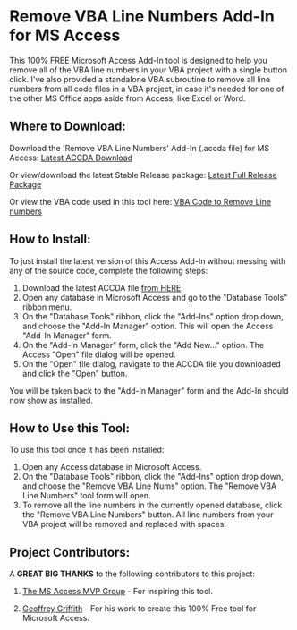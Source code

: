 # Remove VBA Line Numbers Add-In for MS Access
This 100% FREE Microsoft Access Add-In tool is designed to help you remove all of the VBA line numbers in your VBA project with a single button click.  I've also provided a standalone VBA subroutine to remove all line numbers from all code files in a VBA project, in case it's needed for one of the other MS Office apps aside from Access, like Excel or Word.  


## Where to Download:
Download the 'Remove VBA Line Numbers' Add-In (.accda file) for MS Access: [Latest ACCDA Download](https://github.com/Access-Abraxas/Remove-VBA-Line-Numbers-Addin/raw/refs/heads/main/RemVbaLineNums.accda)

Or view/download the latest Stable Release package: [Latest Full Release Package](https://github.com/Access-Abraxas/Remove-VBA-Line-Numbers-Addin/releases)

Or view the VBA code used in this tool here: [VBA Code to Remove Line numbers](https://github.com/Access-Abraxas/Remove-VBA-Line-Numbers-Addin/blob/main/RemoveVbaLineNumbers.vba)


## How to Install:
To just install the latest version of this Access Add-In without messing with any of the source code, complete the following steps:

1. Download the latest ACCDA file [from HERE](https://github.com/Access-Abraxas/Remove-VBA-Line-Numbers-Addin/raw/refs/heads/main/RemVbaLineNums.accda).
2. Open any database in Microsoft Access and go to the "Database Tools" ribbon menu. 
3. On the "Database Tools" ribbon, click the "Add-Ins" option drop down, and choose the "Add-In Manager" option.  This will open the Access "Add-In Manager" form.
4. On the "Add-In Manager" form, click the "Add New..." option.  The Access "Open" file dialog will be opened. 
5. On the "Open" file dialog, navigate to the ACCDA file you downloaded and click the "Open" button.  

You will be taken back to the "Add-In Manager" form and the Add-In should now show as installed.


## How to Use this Tool:

To use this tool once it has been installed:

1. Open any Access database in Microsoft Access.
2. On the "Database Tools" ribbon, click the "Add-Ins" option drop down, and choose the "Remove VBA Line Nums" option.  The "Remove VBA Line Numbers" tool form will open.
3. To remove all the line numbers in the currently opened database, click the "Remove VBA Line Numbers" button.  All line numbers from your VBA project will be removed and replaced with spaces.


## Project Contributors:
A **GREAT BIG THANKS** to the following contributors to this project:

1. [The MS Access MVP Group]() - For inspiring this tool.

2. [Geoffrey Griffith](https://geoffreygriffith.com) - For his work to create this 100% Free tool for Microsoft Access.


